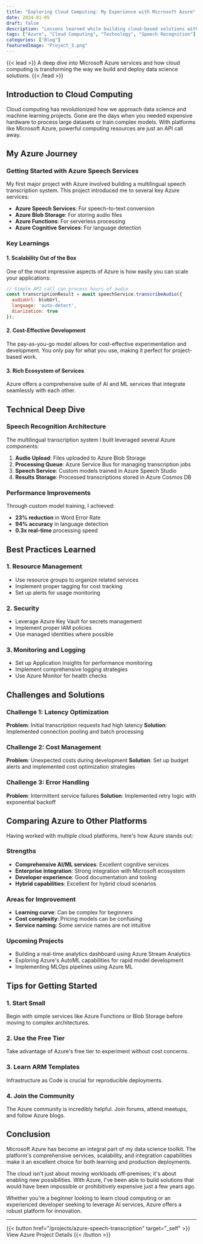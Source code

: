 ```yaml
---
title: "Exploring Cloud Computing: My Experience with Microsoft Azure"
date: 2024-01-05
draft: false
description: "Lessons learned while building cloud-based solutions with Azure services for speech recognition and data processing"
tags: ["Azure", "Cloud Computing", "Technology", "Speech Recognition"]
categories: ["Blog"]
featuredImage: "Project_3.png"
---
```


{{< lead >}}
A deep dive into Microsoft Azure services and how cloud computing is transforming the way we build and deploy data science solutions.
{{< /lead >}}

## Introduction to Cloud Computing

Cloud computing has revolutionized how we approach data science and machine learning projects. Gone are the days when you needed expensive hardware to process large datasets or train complex models. With platforms like Microsoft Azure, powerful computing resources are just an API call away.

## My Azure Journey

### Getting Started with Azure Speech Services

My first major project with Azure involved building a multilingual speech transcription system. This project introduced me to several key Azure services:

- **Azure Speech Services**: For speech-to-text conversion
- **Azure Blob Storage**: For storing audio files
- **Azure Functions**: For serverless processing
- **Azure Cognitive Services**: For language detection

### Key Learnings

#### 1. **Scalability Out of the Box**
One of the most impressive aspects of Azure is how easily you can scale your applications:
```javascript
// Simple API call can process hours of audio
const transcriptionResult = await speechService.transcribeAudio({
  audioUrl: blobUrl,
  language: 'auto-detect',
  diarization: true
});
```

#### 2. **Cost-Effective Development**
The pay-as-you-go model allows for cost-effective experimentation and development. You only pay for what you use, making it perfect for project-based work.

#### 3. **Rich Ecosystem of Services**
Azure offers a comprehensive suite of AI and ML services that integrate seamlessly with each other.

## Technical Deep Dive

### Speech Recognition Architecture

The multilingual transcription system I built leveraged several Azure components:

1. **Audio Upload**: Files uploaded to Azure Blob Storage
2. **Processing Queue**: Azure Service Bus for managing transcription jobs
3. **Speech Service**: Custom models trained in Azure Speech Studio
4. **Results Storage**: Processed transcriptions stored in Azure Cosmos DB

### Performance Improvements

Through custom model training, I achieved:
- **23% reduction** in Word Error Rate
- **94% accuracy** in language detection
- **0.3x real-time** processing speed

## Best Practices Learned

### 1. **Resource Management**
- Use resource groups to organize related services
- Implement proper tagging for cost tracking
- Set up alerts for usage monitoring

### 2. **Security**
- Leverage Azure Key Vault for secrets management
- Implement proper IAM policies
- Use managed identities where possible

### 3. **Monitoring and Logging**
- Set up Application Insights for performance monitoring
- Implement comprehensive logging strategies
- Use Azure Monitor for health checks

## Challenges and Solutions

### Challenge 1: Latency Optimization
**Problem**: Initial transcription requests had high latency
**Solution**: Implemented connection pooling and batch processing

### Challenge 2: Cost Management
**Problem**: Unexpected costs during development
**Solution**: Set up budget alerts and implemented cost optimization strategies

### Challenge 3: Error Handling
**Problem**: Intermittent service failures
**Solution**: Implemented retry logic with exponential backoff

## Comparing Azure to Other Platforms

Having worked with multiple cloud platforms, here's how Azure stands out:

### Strengths
- **Comprehensive AI/ML services**: Excellent cognitive services
- **Enterprise integration**: Strong integration with Microsoft ecosystem
- **Developer experience**: Good documentation and tooling
- **Hybrid capabilities**: Excellent for hybrid cloud scenarios

### Areas for Improvement
- **Learning curve**: Can be complex for beginners
- **Cost complexity**: Pricing models can be confusing
- **Service naming**: Some service names are not intuitive


### Upcoming Projects
- Building a real-time analytics dashboard using Azure Stream Analytics
- Exploring Azure's AutoML capabilities for rapid model development
- Implementing MLOps pipelines using Azure ML

## Tips for Getting Started

### 1. **Start Small**
Begin with simple services like Azure Functions or Blob Storage before moving to complex architectures.

### 2. **Use the Free Tier**
Take advantage of Azure's free tier to experiment without cost concerns.

### 3. **Learn ARM Templates**
Infrastructure as Code is crucial for reproducible deployments.

### 4. **Join the Community**
The Azure community is incredibly helpful. Join forums, attend meetups, and follow Azure blogs.

## Conclusion

Microsoft Azure has become an integral part of my data science toolkit. The platform's comprehensive services, scalability, and integration capabilities make it an excellent choice for both learning and production deployments.

The cloud isn't just about moving workloads off-premises; it's about enabling new possibilities. With Azure, I've been able to build solutions that would have been impossible or prohibitively expensive just a few years ago.

Whether you're a beginner looking to learn cloud computing or an experienced developer seeking to leverage AI services, Azure offers a robust platform for innovation.

---


{{< button href="/projects/azure-speech-transcription" target="_self" >}}
View Azure Project Details
{{< /button >}} 